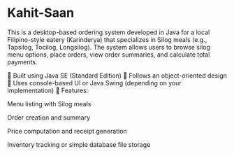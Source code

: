 # Kahit-Saan

This is a desktop-based ordering system developed in Java for a local Filipino-style eatery (Karinderya) that specializes in Silog meals (e.g., Tapsilog, Tocilog, Longsilog). The system allows users to browse silog menu options, place orders, view order summaries, and calculate total payments.

🔹 Built using Java SE (Standard Edition)
🔹 Follows an object-oriented design
🔹 Uses console-based UI or Java Swing (depending on your implementation)
🔹 Features:

Menu listing with Silog meals

Order creation and summary

Price computation and receipt generation

Inventory tracking or simple database file storage
